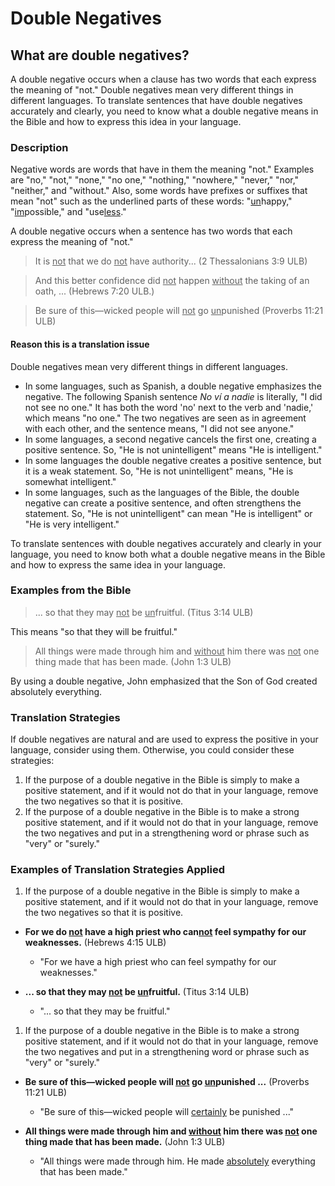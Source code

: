 # Double Negatives #

## What are double negatives? ##


A double negative occurs when a clause has two words that each express the meaning of "not."  Double negatives mean very different things in different languages. To translate sentences that have double negatives accurately and clearly, you need to know what a double negative means in the Bible and how to express this idea in your language.

### Description

Negative words are words that have in them the meaning "not." Examples are "no," "not," "none," "no one," "nothing," "nowhere," "never," "nor," "neither," and "without." Also, some words have prefixes or suffixes that mean "not" such as the underlined parts of these words: "<u>un</u>happy," "<u>im</u>possible," and "use<u>less</u>."

A double negative occurs when a sentence has two words that each express the meaning of "not."
>It is <u>not</u> that we do <u>not</u> have authority... (2 Thessalonians 3:9 ULB)

<blockquote>And this better confidence did <u>not</u> happen <u>without</u> the taking of an oath, ... (Hebrews 7:20 ULB.) </blockquote>

>Be sure of this—wicked people will <u>not</u> go <u>un</u>punished (Proverbs 11:21 ULB)

#### Reason this is a translation issue

Double negatives mean very different things in different languages.

* In some languages, such as Spanish, a double negative emphasizes the negative. The following Spanish sentence *No ví a nadie* is literally, "I did not see no one." It has both the word 'no' next to the verb and 'nadie,' which means "no one." The two negatives are seen as in agreement with each other, and the sentence means, "I did not see anyone."
* In some languages, a second negative cancels the first one, creating a positive sentence. So, "He is not unintelligent" means "He is intelligent."
* In some languages the double negative creates a positive sentence, but it is a weak statement. So, "He is not unintelligent" means, "He is somewhat intelligent."
* In some languages, such as the languages of the Bible, the double negative can create a positive sentence, and often strengthens the statement. So, "He is not unintelligent" can mean "He is intelligent" or "He is very intelligent."

To translate sentences with double negatives accurately and clearly in your language, you need to know both what a double negative means in the Bible and how to express the same idea in your language.

### Examples from the Bible

>... so that they may <u>not</u> be <u>un</u>fruitful. (Titus 3:14 ULB)

This means "so that they will be fruitful."
>All things were made through him and <u>without</u> him there was <u>not</u> one thing made that has been made. (John 1:3 ULB)

By using a double negative, John emphasized that the Son of God created absolutely everything.

### Translation Strategies

If double negatives are natural and are used to express the positive in your language, consider using them.  Otherwise, you could consider these strategies:

1. If the purpose of a double negative in the Bible is simply to make a positive statement, and if it would not do that in your language, remove the two negatives so that it is positive.
1. If the purpose of a double negative in the Bible is to make a strong positive statement, and if it would not do that in your language, remove the two negatives and put in a strengthening word or phrase such as "very" or "surely."

### Examples of Translation Strategies Applied

1. If the purpose of a double negative in the Bible is simply to make a positive statement, and if it would not do that in your language, remove the two negatives so that it is positive.

  * **For we do <u>not</u> have a high priest who can<u>not</u> feel sympathy for our weaknesses.** (Hebrews 4:15  ULB)
      * "For we have a high priest who can feel sympathy for our weaknesses."

  * **... so that they may <u>not</u> be <u>un</u>fruitful.** (Titus 3:14 ULB)
      * "... so that they may be fruitful."

1. If the purpose of a double negative in the Bible is to make a strong positive statement, and if it would not do that in your language, remove the two negatives and put in a strengthening word or phrase such as "very" or "surely."

  * **Be sure of this—wicked people will <u>not</u> go <u>un</u>punished ...** (Proverbs 11:21 ULB)
      * "Be sure of this—wicked people will <u>certainly</u> be punished ..."

  * **All things were made through him and <u>without</u> him there was <u>not</u> one thing made that has been made.** (John 1:3 ULB)
      * "All things were made through him. He made <u>absolutely</u> everything that has been made."

